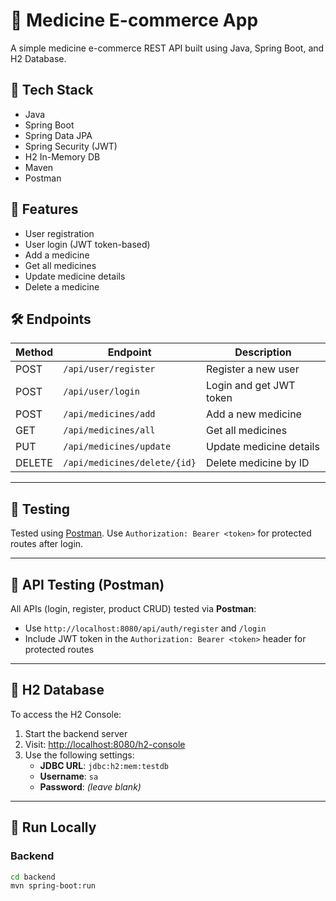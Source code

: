 # 💊 Medicine E-commerce App

A simple medicine e-commerce REST API built using Java, Spring Boot, and H2 Database.

## 🔧 Tech Stack
- Java
- Spring Boot
- Spring Data JPA
- Spring Security (JWT)
- H2 In-Memory DB
- Maven
- Postman

## 🚀 Features
- User registration
- User login (JWT token-based)
- Add a medicine
- Get all medicines
- Update medicine details
- Delete a medicine

## 🛠️ Endpoints

| Method | Endpoint                  | Description               |
|--------|---------------------------|---------------------------|
| POST   | `/api/user/register`      | Register a new user       |
| POST   | `/api/user/login`         | Login and get JWT token   |
| POST   | `/api/medicines/add`      | Add a new medicine        |
| GET    | `/api/medicines/all`      | Get all medicines         |
| PUT    | `/api/medicines/update`   | Update medicine details   |
| DELETE | `/api/medicines/delete/{id}` | Delete medicine by ID  |

---

## 🧪 Testing
Tested using [Postman](https://www.postman.com/). Use `Authorization: Bearer <token>` for protected routes after login.

---

## 🧪 API Testing (Postman)

All APIs (login, register, product CRUD) tested via **Postman**:
- Use `http://localhost:8080/api/auth/register` and `/login`
- Include JWT token in the `Authorization: Bearer <token>` header for protected routes

---

## 💾 H2 Database

To access the H2 Console:

1. Start the backend server
2. Visit: [http://localhost:8080/h2-console](http://localhost:8080/h2-console)
3. Use the following settings:
   - **JDBC URL**: `jdbc:h2:mem:testdb`
   - **Username**: `sa`
   - **Password**: *(leave blank)*

---

## 🔧 Run Locally

### Backend
```bash
cd backend
mvn spring-boot:run

